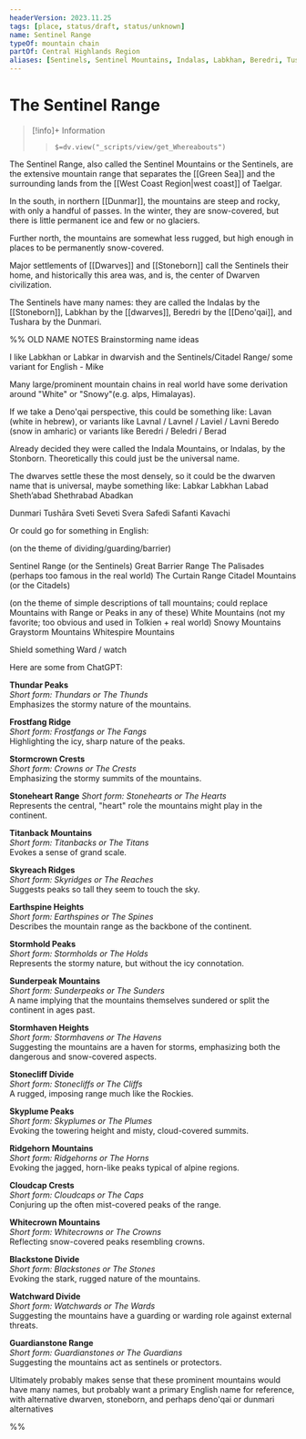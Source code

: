 ```yaml
---
headerVersion: 2023.11.25
tags: [place, status/draft, status/unknown]
name: Sentinel Range
typeOf: mountain chain
partOf: Central Highlands Region
aliases: [Sentinels, Sentinel Mountains, Indalas, Labkhan, Beredri, Tushara]
---
```

# The Sentinel Range
>[!info]+ Information
>> `$=dv.view("_scripts/view/get_Whereabouts")`

The Sentinel Range, also called the Sentinel Mountains or the Sentinels, are the extensive mountain range that separates the [[Green Sea]] and the surrounding lands from the [[West Coast Region|west coast]] of Taelgar.

In the south, in northern [[Dunmar]], the mountains are steep and rocky, with only a handful of passes. In the winter, they are snow-covered, but there is little permanent ice and few or no glaciers. 

Further north, the mountains are somewhat less rugged, but high enough in places to be permanently snow-covered. 

Major settlements of [[Dwarves]] and [[Stoneborn]] call the Sentinels their home, and historically this area was, and is, the center of Dwarven civilization. 

The Sentinels have many names: they are called the Indalas by the [[Stoneborn]], Labkhan by the [[dwarves]], Beredri by the [[Deno'qai]], and Tushara by the Dunmari. 


%% OLD NAME NOTES
Brainstorming name ideas

I like Labkhan or Labkar in dwarvish and the Sentinels/Citadel Range/ some variant for English - Mike

Many large/prominent mountain chains in real world have some derivation around "White" or "Snowy"(e.g. alps, Himalayas). 

If we take a Deno'qai perspective, this could be something like:
Lavan (white in hebrew), or variants like Lavnal / Lavnel / Laviel / Lavni 
Beredo (snow in amharic) or variants like Beredri / Beledri / Berad 

Already decided they were called the Indala Mountains, or Indalas, by the Stonborn. Theoretically this could just be the universal name. 

The dwarves settle these the most densely, so it could be the dwarven name that is universal, maybe something like:
Labkar
Labkhan
Labad
Sheth’abad
Shethrabad
Abadkan

Dunmari
Tushāra
Sveti
Seveti
Svera
Safedi
Safanti
Kavachi

Or could go for something in English:

(on the theme of dividing/guarding/barrier)

Sentinel Range (or the Sentinels)
Great Barrier Range
The Palisades (perhaps too famous in the real world)
The Curtain Range 
Citadel Mountains (or the Citadels)

(on the theme of simple descriptions of tall mountains; could replace Mountains with Range or Peaks in any of these)
White Mountains (not my favorite; too obvious and used in Tolkien + real world)
Snowy Mountains 
Graystorm Mountains
Whitespire Mountains

Shield something
Ward / watch 

Here are some from ChatGPT:

**Thundar Peaks**  
_Short form: Thundars or The Thunds_  
Emphasizes the stormy nature of the mountains.

**Frostfang Ridge**  
_Short form: Frostfangs or The Fangs_  
Highlighting the icy, sharp nature of the peaks.

**Stormcrown Crests**  
_Short form: Crowns or The Crests_  
Emphasizing the stormy summits of the mountains.

**Stoneheart Range** _Short form: Stonehearts or The Hearts_  
Represents the central, "heart" role the mountains might play in the continent.

**Titanback Mountains**  
_Short form: Titanbacks or The Titans_  
Evokes a sense of grand scale.

**Skyreach Ridges**  
_Short form: Skyridges or The Reaches_  
Suggests peaks so tall they seem to touch the sky.

**Earthspine Heights**  
_Short form: Earthspines or The Spines_  
Describes the mountain range as the backbone of the continent.

**Stormhold Peaks**  
_Short form: Stormholds or The Holds_  
Represents the stormy nature, but without the icy connotation.

**Sunderpeak Mountains**  
_Short form: Sunderpeaks or The Sunders_  
A name implying that the mountains themselves sundered or split the continent in ages past.

**Stormhaven Heights**  
_Short form: Stormhavens or The Havens_  
Suggesting the mountains are a haven for storms, emphasizing both the dangerous and snow-covered aspects.

**Stonecliff Divide**  
_Short form: Stonecliffs or The Cliffs_  
A rugged, imposing range much like the Rockies.

**Skyplume Peaks**  
_Short form: Skyplumes or The Plumes_  
Evoking the towering height and misty, cloud-covered summits.

**Ridgehorn Mountains**  
_Short form: Ridgehorns or The Horns_  
Evoking the jagged, horn-like peaks typical of alpine regions.

**Cloudcap Crests**  
_Short form: Cloudcaps or The Caps_  
Conjuring up the often mist-covered peaks of the range.

**Whitecrown Mountains**  
_Short form: Whitecrowns or The Crowns_  
Reflecting snow-covered peaks resembling crowns.

**Blackstone Divide**  
_Short form: Blackstones or The Stones_  
Evoking the stark, rugged nature of the mountains.

**Watchward Divide**  
_Short form: Watchwards or The Wards_  
Suggesting the mountains have a guarding or warding role against external threats.

**Guardianstone Range**  
_Short form: Guardianstones or The Guardians_  
Suggesting the mountains act as sentinels or protectors.

Ultimately probably makes sense that these prominent mountains would have many names, but probably want a primary English name for reference, with alternative dwarven, stoneborn, and perhaps deno'qai or dunmari alternatives

%%